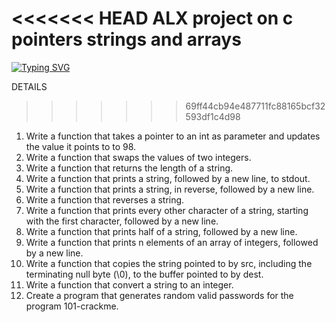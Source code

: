 <<<<<<< HEAD
ALX project on c pointers strings and arrays
=======
[![Typing SVG](https://readme-typing-svg.herokuapp.com?font=Fira+Code&weight=900&pause=1000&width=435&lines=C+POINTERS%2C+ARRAYS+AND+STRINGS)](https://git.io/typing-svg)

DETAILS
>>>>>>> 69ff44cb94e487711fc88165bcf32593df1c4d98
1. Write a function that takes a pointer to an int as parameter and updates the value it points to to 98.
2. Write a function that swaps the values of two integers.
3. Write a function that returns the length of a string.
4. Write a function that prints a string, followed by a new line, to stdout.
5. Write a function that prints a string, in reverse, followed by a new line.
6. Write a function that reverses a string.
7. Write a function that prints every other character of a string, starting with the first character, followed by a new line.
8. Write a function that prints half of a string, followed by a new line.
9. Write a function that prints n elements of an array of integers, followed by a new line.
10. Write a function that copies the string pointed to by src, including the terminating null byte (\0), to the buffer pointed to by dest.
11. Write a function that convert a string to an integer.
12. Create a program that generates random valid passwords for the program 101-crackme.
